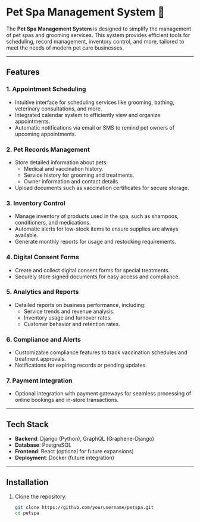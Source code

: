 # Pet Spa Management System 🐾

The **Pet Spa Management System** is designed to simplify the management of pet spas and grooming services. This system provides efficient tools for scheduling, record management, inventory control, and more, tailored to meet the needs of modern pet care businesses.

---

## Features
### **1. Appointment Scheduling**
- Intuitive interface for scheduling services like grooming, bathing, veterinary consultations, and more.
- Integrated calendar system to efficiently view and organize appointments.
- Automatic notifications via email or SMS to remind pet owners of upcoming appointments.

### **2. Pet Records Management**
- Store detailed information about pets:
  - Medical and vaccination history.
  - Service history for grooming and treatments.
  - Owner information and contact details.
- Upload documents such as vaccination certificates for secure storage.

### **3. Inventory Control**
- Manage inventory of products used in the spa, such as shampoos, conditioners, and medications.
- Automatic alerts for low-stock items to ensure supplies are always available.
- Generate monthly reports for usage and restocking requirements.

### **4. Digital Consent Forms**
- Create and collect digital consent forms for special treatments.
- Securely store signed documents for easy access and compliance.

### **5. Analytics and Reports**
- Detailed reports on business performance, including:
  - Service trends and revenue analysis.
  - Inventory usage and turnover rates.
  - Customer behavior and retention rates.

### **6. Compliance and Alerts**
- Customizable compliance features to track vaccination schedules and treatment approvals.
- Notifications for expiring records or pending updates.

### **7. Payment Integration**
- Optional integration with payment gateways for seamless processing of online bookings and in-store transactions.

---

## Tech Stack
- **Backend**: Django (Python), GraphQL (Graphene-Django)
- **Database**: PostgreSQL
- **Frontend**: React (optional for future expansions)
- **Deployment**: Docker (future integration)

---

## Installation
1. Clone the repository:
   ```bash
   git clone https://github.com/yourusername/petspa.git
   cd petspa
